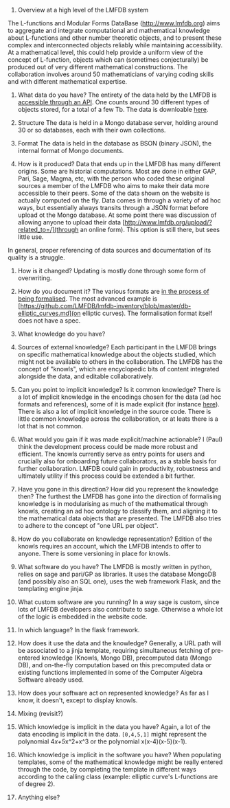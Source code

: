 1. Overview at a high level of the LMFDB system

 The L-functions and Modular Forms DataBase (http://www.lmfdb.org) aims to aggregate and integrate computational and mathematical knowledge about L-functions and other number theoretic objects, and to present these complex and interconnected objects reliably while maintaining accessibility. At a mathematical level, this could help provide a uniform view of the concept of L-function, objects which can (sometimes conjecturally) be produced out of very different mathematical constructions. The collaboration involves around 50 mathematicians of varying coding skills and with different mathematical expertise.

1. What data do you have?
 The entirety of the data held by the LMFDB is [accessible through an API](http://www.lmfdb.org/api/). One counts around 30 different types of objects stored, for a total of a few Tb. The data is downloable  [here](http://www.lmfdb.org/data/dump/).

 1. Structure
 The data is held in a Mongo database server, holding around 30 or so databases, each with their own collections. 
 
 1. Format
 The data is held in the database as BSON (binary JSON), the internal format of Mongo documents. 
 
 1. How is it produced?
 Data that ends up in the LMFDB has many different origins. Some are historial computations. Most are done in either GAP, Pari, Sage, Magma, etc, with the person who coded these original sources a member of the LMFDB who aims to make their data more accessible to their peers. Some of the data shown on the website is actually computed on the fly. 
 Data comes in through a variety of ad hoc ways, but essentially always transits through a JSON format before upload ot the Mongo database. At some point there was discussion of allowing anyone to upload their data [http://www.lmfdb.org/upload/?related_to=/](through an online form). This option is still there, but sees little use. 
 
 In general, proper referencing of data sources and documentation of its quality is a struggle. 
 
 1. How is it changed?
 Updating is mostly done through some form of overwriting. 
 
 1. How do you document it?
 The various formats are [in the process of being formalised](https://github.com/LMFDB/lmfdb-inventory). The most advanced example is [https://github.com/LMFDB/lmfdb-inventory/blob/master/db-elliptic_curves.md](on elliptic curves). The formalisation format itself does not have a spec. 

1. What knowledge do you have?
 1. Sources of external knowledge?
 Each participant in the LMFDB brings on specific mathematical knowledge about the objects studied, which might not be available to others in the collaboration. The LMFDB has the concept of "knowls", which are encyclopedic bits of content integrated alongside the data, and editable collaboratively. 
 1. Can you point to implicit knowledge? Is it common knowledge?
 There is a lot of implicit knowledge in the encodings chosen for the data (ad hoc formats and references), some of it is made explicit (for instance [here](http://www.lmfdb.org/knowledge/show/ec.conductor_label)). There is also a lot of implicit knowledge in the source code. There is little common knowledge across the collaboration, or at leats there is a lot that is not common. 
 
 1. What would you gain if it was made explicit/machine actionable?
 I (Paul) think the development process could be made more robust and efficient. The knowls currently serve as entry points for users and crucially also for onboarding future collaborators, as a stable basis for further collaboration. LMFDB could gain in productivity, robustness and ultimately utility if this process could be extended a bit further. 
 
 1. Have you gone in this direction? How did you represent the knowledge then?
 The furthest the LMFDB has gone into the direction of formalising knowledge is in modularising as much of the mathematical through knowls, creating an ad hoc ontology to classify them, and aligning it to the mathematical data objects that are presented. The LMFDB also tries to adhere to the concept of "one URL per object". 
 
 1. How do you collaborate on knowledge representation? 
 Edition of the knowls requires an account, which the LMFDB intends to offer to anyone. There is some versioning in place for knowls. 
 
1. What software do you have?
 The LMFDB is mostly written in python, relies on sage and pari/GP as libraries. It uses the database MongoDB (and possibly also an SQL one), uses the web framework Flask, and the templating engine jinja. 
 
 1. What custom software are you running?
 In a way sage is custom, since lots of LMFDB developers also contribute to sage. Otherwise a whole lot of the logic is embedded in the website code. 
 
 1. In which language?
 In the flask framework. 
 
 1. How does it use the data and the knowledge?
 Generally, a URL path will be associated to a jinja template, requiring simultaneous fetching of pre-entered knowledge (Knowls, Mongo DB), precomputed data (Mongo DB), and on-the-fly computation based on this precomputed data or existing functions implemented in some of the Computer Algebra Software already used. 
 
 1. How does your software act on represented knowledge?
 As far as I know, it doesn't, except to display knowls. 
 
1. Mixing (revisit?)
 1. Which knowledge is implicit in the data you have?
 Again, a lot of the data encoding is implicit in the data. `[0,4,5,1]` might represent the polynomial 4*x+5*x^2+x^3 or the polynomial x(x-4)(x-5)(x-1).
 
 1. Which knowledge is implicit in the software you have?
 When populating templates, some of the mathematical knowledge might be really entered through the code, by completing the template in different ways according to the calling class (example: elliptic curve's L-functions are of degree 2).
 
1. Anything else?

